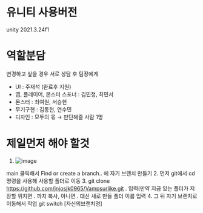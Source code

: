 # 유니티 사용버전
unity 2021.3.24f1

# 역할분담
변경하고 싶을 경우 서로 상담 후 팀장에게
- UI : 주재석 (완료후 지원)
- 맵, 플레이어, 몬스터 스포너 : 김민정, 최민서
- 몬스터 : 최여원, 서승현
- 무기구현 : 김동헌, 연수민
- 디자인 : 모두의 몫 → 판단해줄 사람 1명

# 제일먼저 해야 할것
1. ![image](https://github.com/jnjosjk0965/Vampsurlike/assets/107172985/551ef7e7-9e01-434f-b8cf-f4167b6eb1c5)

main 클릭해서 Find or create a branch.. 에 자기 브랜치 만들기
2. 먼저 git에서 cd 명령을 사용해 사용할 폴더로 이동
3. git clone https://github.com/jnjosjk0965/Vampsurlike.git .      입력(만약 지금 있는 폴더가 저장할 위치면 . 까지 복사, 아니면 . 대신 새로 만들 폴더 이름 입력
4. 그 뒤 자기 브랜치로 이동해서 작업 
git switch [자신의브랜치명]
